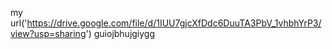 my url('https://drive.google.com/file/d/1IUU7gjcXfDdc6DuuTA3PbV_1vhbhYrP3/view?usp=sharing')
guiojbhujgiygg